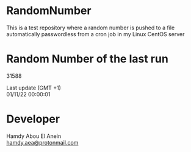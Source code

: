 # RandomNumber    
This is a test repository where a random number is pushed to a file automatically passwordless from a cron job in my Linux CentOS server    
# Random Number of the last run   
31588
      
Last update (GMT +1)    
01/11/22 00:00:01
# Developer    
Hamdy Abou El Anein   
hamdy.aea@protonmail.com
